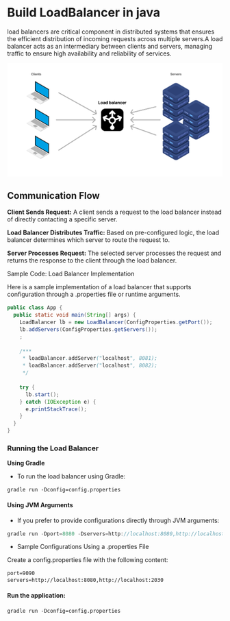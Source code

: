 # Build LoadBalancer in java

load balancers are critical component in distributed systems that ensures the efficient distribution of incoming requests across multiple servers.A load balancer acts as an intermediary between clients and servers, managing traffic to ensure high availability and reliability of services.

![lb](./docs/lb.png)

## Communication Flow

**Client Sends Request:** A client sends a request to the load balancer instead of directly contacting a specific server.

**Load Balancer Distributes Traffic:** Based on pre-configured logic, the load balancer determines which server to route the request to.

**Server Processes Request:** The selected server processes the request and returns the response to the client through the load balancer.

Sample Code: Load Balancer Implementation

Here is a sample implementation of a load balancer that supports configuration through a .properties file or runtime arguments.
```java
public class App {
  public static void main(String[] args) {
    LoadBalancer lb = new LoadBalancer(ConfigProperties.getPort());
    lb.addServers(ConfigProperties.getServers());
    ;

    /***
     * loadBalancer.addServer("localhost", 8081);
     * loadBalancer.addServer("localhost", 8082);
     */

    try {
      lb.start();
    } catch (IOException e) {
      e.printStackTrace();
    }
  }
}
```

### Running the Load Balancer
**Using Gradle**

- To run the load balancer using Gradle:
```
gradle run -Dconfig=config.properties
```

#### Using JVM Arguments

- If you prefer to provide configurations directly through JVM arguments:
```java
gradle run -Dport=8080 -Dservers=http://localhost:8080,http://localhost:2030
```

- Sample Configurations
Using a .properties File

Create a config.properties file with the following content:
```
port=9090
servers=http://localhost:8080,http://localhost:2030
```

#### Run the application:
```
gradle run -Dconfig=config.properties
```


